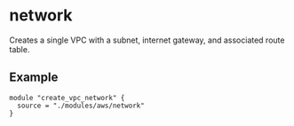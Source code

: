 
# network

Creates a single VPC with a subnet, internet gateway, and associated route table.

## Example

```hcl
module "create_vpc_network" {
  source = "./modules/aws/network"
}

```
